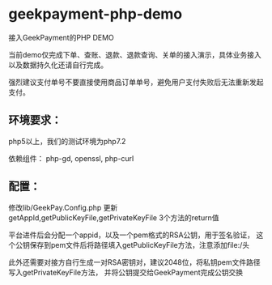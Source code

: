 # geekpayment-php-demo
接入GeekPayment的PHP DEMO

当前demo仅完成下单、查账、退款、退款查询、关单的接入演示，具体业务接入以及数据持久化还请自行完成。

强烈建议支付单号不要直接使用商品订单单号，避免用户支付失败后无法重新发起支付。

## 环境要求：
php5以上，我们的测试环境为php7.2

依赖组件：
php-gd, openssl, php-curl

## 配置：
修改lib/GeekPay.Config.php
更新getAppId,getPublicKeyFile,getPrivateKeyFile
3个方法的return值

平台进件后会分配一个appid，以及一个pem格式的RSA公钥，用于签名验证，
这个公钥保存到pem文件后将路径填入getPublicKeyFile方法，注意添加file:/头

此外还需要对接方自行生成一对RSA密钥对，建议2048位，将私钥pem文件路径写入getPrivateKeyFile方法，
并将公钥提交给GeekPayment完成公钥交换
